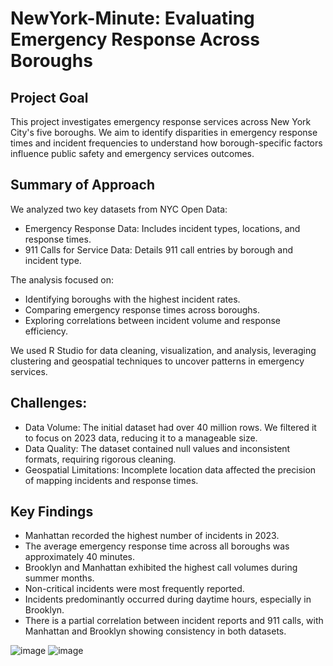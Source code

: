# NewYork-Minute: Evaluating Emergency Response Across Boroughs 

## Project Goal
This project investigates emergency response services across New York City's five boroughs. We aim to identify disparities in emergency response times and incident frequencies to understand how borough-specific factors influence public safety and emergency services outcomes.

## Summary of Approach 
We analyzed two key datasets from NYC Open Data:
- Emergency Response Data: Includes incident types, locations, and response times.
- 911 Calls for Service Data: Details 911 call entries by borough and incident type.

The analysis focused on:
- Identifying boroughs with the highest incident rates.
- Comparing emergency response times across boroughs.
- Exploring correlations between incident volume and response efficiency.

We used R Studio for data cleaning, visualization, and analysis, leveraging clustering and geospatial techniques to uncover patterns in emergency services.

## Challenges:
- Data Volume: The initial dataset had over 40 million rows. We filtered it to focus on 2023 data, reducing it to a manageable size.
- Data Quality: The dataset contained null values and inconsistent formats, requiring rigorous cleaning.
- Geospatial Limitations: Incomplete location data affected the precision of mapping incidents and response times.


## Key Findings
- Manhattan recorded the highest number of incidents in 2023.
- The average emergency response time across all boroughs was approximately 40 minutes.
- Brooklyn and Manhattan exhibited the highest call volumes during summer months.
- Non-critical incidents were most frequently reported.
- Incidents predominantly occurred during daytime hours, especially in Brooklyn.
- There is a partial correlation between incident reports and 911 calls, with Manhattan and Brooklyn showing consistency in both datasets.

![image](https://github.com/user-attachments/assets/9d43bee6-18e4-4a8c-b089-ea01d1f368de) ![image](https://github.com/user-attachments/assets/e0f14471-cc49-46a4-811a-5a8d48afd2cd)










